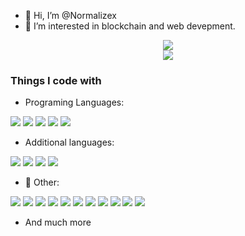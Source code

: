 - 👋 Hi, I’m @Normalizex
- 💬 I’m interested in blockchain and web devepment.

<div align="center">
<img src="https://github-profile-summary-cards.vercel.app/api/cards/profile-details?username=normalizex&theme=monokai">
</div>
<div align="center">
<img src='https://github-readme-stats.vercel.app/api/top-langs/?username=normalizex&theme=tokyonight' />
</div>

### Things I code with
- Programing Languages:
<p>
<img src="https://img.shields.io/badge/JavaScript-323330?style=for-the-badge&logo=javascript&logoColor=F7DF1E" />
<img src="https://img.shields.io/badge/TypeScript-323330?style=for-the-badge&logo=typescript&logoColor=blue" />
<img src="https://img.shields.io/badge/Solidity-323330?style=for-the-badge&logo=solidity&logoColor=white" />
<img src="https://img.shields.io/badge/Python-323330?style=for-the-badge&logo=python&logoColor=blue" />
<img src="https://img.shields.io/badge/C%23-323330?style=for-the-badge&logo=c-sharp&logoColor=green" />	  
</p>

- Additional languages:
<p>
<img src="https://img.shields.io/badge/HTML5-E34F26?style=for-the-badge&logo=html5&logoColor=white" />
<img src="https://img.shields.io/badge/CSS3-1572B6?style=for-the-badge&logo=css3&logoColor=white" />
<img src="https://img.shields.io/badge/Sass-CC6699?style=for-the-badge&logo=sass&logoColor=white" />
<img src="https://img.shields.io/badge/json-5E5C5C?style=for-the-badge&logo=json&logoColor=white" />
</p>

- 🚀 Other:
<p>

<img src="https://img.shields.io/badge/React-20232A?style=for-the-badge&logo=react&logoColor=61DAFB" />
<img src="https://img.shields.io/badge/Express.js-000000?style=for-the-badge&logo=express&logoColor=white" />
<img src="https://img.shields.io/badge/MongoDB-4EA94B?style=for-the-badge&logo=mongodb&logoColor=white" />
<img src="https://img.shields.io/badge/PostgreSQL-316192?style=for-the-badge&logo=postgresql&logoColor=white" />
<img src="https://img.shields.io/badge/Sequelize-52B0E7?style=for-the-badge&logo=Sequelize&logoColor=white" />
<img src="https://img.shields.io/badge/Bootstrap-563D7C?style=for-the-badge&logo=bootstrap&logoColor=white" />
<img src="https://img.shields.io/badge/Material%20UI-007FFF?style=for-the-badge&logo=mui&logoColor=white" />
<img src="https://img.shields.io/badge/Electron-2B2E3A?style=for-the-badge&logo=electron&logoColor=9FEAF9" />
<img src="https://img.shields.io/badge/Redux-593D88?style=for-the-badge&logo=redux&logoColor=white" />
<img src="https://img.shields.io/badge/web3.js-F16822?style=for-the-badge&logo=web3.js&logoColor=white" />
<img src="https://img.shields.io/badge/Jest-C21325?style=for-the-badge&logo=jest&logoColor=white" />
</p>

- And much more
